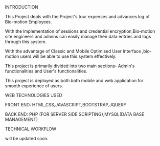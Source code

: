 
INTRODUCTION

This Project deals with the Project's tour expenses and advances log of Bio-motion Employees.

With the Implementation of sessions and credential encryption,Bio-motion site engineers and admins can easily manage their data entries and logs through this system.

With the advantage of Classic and Mobile Optimised User Interface ,bio-motion users will be able to use this system effectively.

This project is primarily divided into two main sections-  Admin's functionalities and User's functionalities.

This project is deployed as both both mobile and web application for smooth experience of users.


WEB TECHNOLOGIES USED

FRONT END: HTML,CSS,JAVASCRIPT,BOOTSTRAP,JQUERY

BACK END: PHP (FOR SERVER SIDE SCRIPTING),MYSQL(DATA BASE MANAGEMENT)

TECHNICAL WORKFLOW

will be updated soon.









